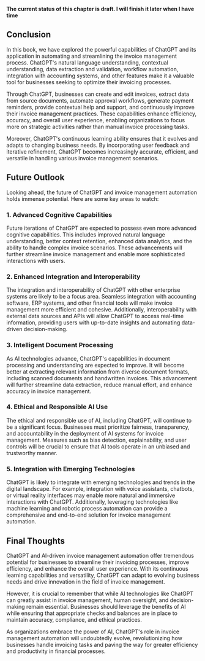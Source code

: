 **The current status of this chapter is draft. I will finish it later when I have time**

Conclusion
----------

In this book, we have explored the powerful capabilities of ChatGPT and its application in automating and streamlining the invoice management process. ChatGPT's natural language understanding, contextual understanding, data extraction and validation, workflow automation, integration with accounting systems, and other features make it a valuable tool for businesses seeking to optimize their invoicing processes.

Through ChatGPT, businesses can create and edit invoices, extract data from source documents, automate approval workflows, generate payment reminders, provide contextual help and support, and continuously improve their invoice management practices. These capabilities enhance efficiency, accuracy, and overall user experience, enabling organizations to focus more on strategic activities rather than manual invoice processing tasks.

Moreover, ChatGPT's continuous learning ability ensures that it evolves and adapts to changing business needs. By incorporating user feedback and iterative refinement, ChatGPT becomes increasingly accurate, efficient, and versatile in handling various invoice management scenarios.

Future Outlook
--------------

Looking ahead, the future of ChatGPT and invoice management automation holds immense potential. Here are some key areas to watch:

### 1. Advanced Cognitive Capabilities

Future iterations of ChatGPT are expected to possess even more advanced cognitive capabilities. This includes improved natural language understanding, better context retention, enhanced data analytics, and the ability to handle complex invoice scenarios. These advancements will further streamline invoice management and enable more sophisticated interactions with users.

### 2. Enhanced Integration and Interoperability

The integration and interoperability of ChatGPT with other enterprise systems are likely to be a focus area. Seamless integration with accounting software, ERP systems, and other financial tools will make invoice management more efficient and cohesive. Additionally, interoperability with external data sources and APIs will allow ChatGPT to access real-time information, providing users with up-to-date insights and automating data-driven decision-making.

### 3. Intelligent Document Processing

As AI technologies advance, ChatGPT's capabilities in document processing and understanding are expected to improve. It will become better at extracting relevant information from diverse document formats, including scanned documents and handwritten invoices. This advancement will further streamline data extraction, reduce manual effort, and enhance accuracy in invoice management.

### 4. Ethical and Responsible AI Use

The ethical and responsible use of AI, including ChatGPT, will continue to be a significant focus. Businesses must prioritize fairness, transparency, and accountability in the deployment of AI systems for invoice management. Measures such as bias detection, explainability, and user controls will be crucial to ensure that AI tools operate in an unbiased and trustworthy manner.

### 5. Integration with Emerging Technologies

ChatGPT is likely to integrate with emerging technologies and trends in the digital landscape. For example, integration with voice assistants, chatbots, or virtual reality interfaces may enable more natural and immersive interactions with ChatGPT. Additionally, leveraging technologies like machine learning and robotic process automation can provide a comprehensive and end-to-end solution for invoice management automation.

Final Thoughts
--------------

ChatGPT and AI-driven invoice management automation offer tremendous potential for businesses to streamline their invoicing processes, improve efficiency, and enhance the overall user experience. With its continuous learning capabilities and versatility, ChatGPT can adapt to evolving business needs and drive innovation in the field of invoice management.

However, it is crucial to remember that while AI technologies like ChatGPT can greatly assist in invoice management, human oversight, and decision-making remain essential. Businesses should leverage the benefits of AI while ensuring that appropriate checks and balances are in place to maintain accuracy, compliance, and ethical practices.

As organizations embrace the power of AI, ChatGPT's role in invoice management automation will undoubtedly evolve, revolutionizing how businesses handle invoicing tasks and paving the way for greater efficiency and productivity in financial processes.
